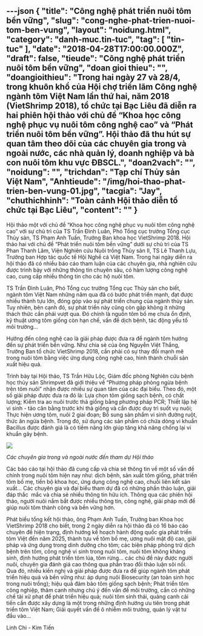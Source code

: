 ---json
{
    "title": "Công nghệ phát triển nuôi tôm bền vững",
    "slug": "cong-nghe-phat-trien-nuoi-tom-ben-vung",
    "layout": "noidung.html",
    "category": "danh-muc.tin-tuc",
    "tag": [
        "tin-tuc"
    ],
    "date": "2018-04-28T17:00:00.000Z",
    "draft": false,
    "tieude": "Công nghệ phát triển nuôi tôm bền vững",
    "doan gioi thieu": "",
    "doangioithieu": "Trong hai ngày 27 và 28/4, trong khuôn khổ của Hội chợ triển lãm Công nghệ ngành tôm Việt Nam lần thứ hai, năm 2018 (VietShrimp 2018), tổ chức tại Bạc Liêu đã diễn ra hai phiên hội thảo với chủ đề “Khoa học công nghệ phục vụ nuôi tôm công nghệ cao” và “Phát triển nuôi tôm bền vững”. Hội thảo đã thu hút sự quan tâm theo dõi của các chuyên gia trong và ngoài nước, các nhà quản lý, doanh nghiệp và bà con nuôi tôm khu vực ĐBSCL.",
    "doan2vach": "",
    "noidung": "",
    "trichdan": "Tạp chí Thủy sản Việt Nam",
    "Anhtieude": "/img/hoi-thao-phat-trien-ben-vung-01.jpg",
    "tacgia": "Jay",
    "chuthichhinh": "Toàn cảnh Hội thảo diễn tổ chức tại Bạc Liêu",
    "__content__": ""
}
---
<p><span style="font-size:14px">Hội thảo một với chủ đề &ldquo;Khoa học c&ocirc;ng nghệ phục vụ nu&ocirc;i t&ocirc;m c&ocirc;ng nghệ cao&rdquo; với sự chủ tr&igrave; của TS Trần Đ&igrave;nh Lu&acirc;n, Ph&oacute; Tổng cục trưởng Tổng cục Thủy sản, TS Phạm Anh Tuấn, Trưởng Ban khoa học VietShrimp 2018. Hội thảo hai với chủ đề &ldquo;Ph&aacute;t triển nu&ocirc;i t&ocirc;m bền vững&rdquo; dưới sự chủ tr&igrave; của TS Phan Thanh L&acirc;m, Viện Nghi&ecirc;n cứu Nu&ocirc;i trồng Thủy sản II, TS L&ecirc; Thanh Lựu, Trưởng ban Hợp t&aacute;c quốc tế Hội Nghề c&aacute; Việt Nam. Trong hai ng&agrave;y diễn ra hội thảo đ&atilde; c&oacute; nhiều b&aacute;o c&aacute;o tham luận của c&aacute;c chuy&ecirc;n gia, nh&agrave; nghi&ecirc;n cứu được tr&igrave;nh b&agrave;y với những th&ocirc;ng tin chuy&ecirc;n s&acirc;u, c&oacute; h&agrave;m lượng c&ocirc;ng nghệ cao, cung cấp nhiều th&ocirc;ng tin cho c&aacute;c hộ nu&ocirc;i t&ocirc;m.</span></p>

<p><span style="font-size:14px">TS Trần Đ&igrave;nh Lu&acirc;n, Ph&oacute; Tổng cục trưởng Tổng cục Thủy sản cho biết, ng&agrave;nh t&ocirc;m Việt Nam những năm qua đ&atilde; c&oacute; bước ph&aacute;t triển mạnh, đạt được nhiều th&agrave;nh tựu lớn, đ&oacute;ng g&oacute;p v&agrave;o sự ph&aacute;t triển chung của ng&agrave;nh thủy sản. Tuy nhi&ecirc;n, b&ecirc;n cạnh đ&oacute;, sự ph&aacute;t triển n&agrave;y cũng c&ograve;n gặp kh&ocirc;ng &iacute;t những th&aacute;ch thức cần phải vượt qua. Đ&oacute; ch&iacute;nh l&agrave; nguồn t&ocirc;m bố mẹ chưa ổn định, kỹ thuật ương t&ocirc;m giống c&ograve;n hạn chế, vấn đề dịch bệnh, t&aacute;c động yếu tố m&ocirc;i trường...</span></p>

<p><span style="font-size:14px">Hướng đến c&ocirc;ng nghệ cao l&agrave; giải ph&aacute;p được đưa ra để ng&agrave;nh t&ocirc;m hướng đến sự ph&aacute;t triển bền vững. Như chia sẻ của &ocirc;ng Nguyễn Việt Thắng, Trưởng Ban tổ chức VietShrimp 2018, cần phải c&oacute; sự thay đổi mạnh mẽ trong nu&ocirc;i t&ocirc;m bằng việc ứng dụng c&ocirc;ng nghệ cao, h&igrave;nh th&agrave;nh chuỗi sản xuất hiệu quả.</span></p>

<p><span style="font-size:14px">Tr&igrave;nh b&agrave;y tại Hội thảo, TS Trần Hữu Lộc, Gi&aacute;m đốc ph&ograve;ng Nghi&ecirc;n cứu bệnh học thủy sản Shrimpvet đ&atilde; giới thiệu về &ldquo;Phương ph&aacute;p ph&ograve;ng ngừa bệnh tr&ecirc;n t&ocirc;m nu&ocirc;i&rdquo; nhận được nhiều sự quan t&acirc;m của c&aacute;c đại biểu. Theo đ&oacute;, một số giải ph&aacute;p được đưa ra đ&oacute; l&agrave;: Lựa chọn t&ocirc;m giống sạch bệnh, c&oacute; chất lượng; Kiểm tra ao nu&ocirc;i trước thả giống bằng phương ph&aacute;p PCR; Thiết lập hệ vi sinh - tảo c&acirc;n bằng trước khi thả giống v&agrave; cần được duy tr&igrave; suốt vụ nu&ocirc;i; Thực hiện ương t&ocirc;m, nu&ocirc;i 2 giai đoạn; Bổ sung sản phẩm vi sinh đường ruột, thức ăn ngừa bệnh. Trong đ&oacute;, sử dụng c&aacute;c sản phẩm c&oacute; chứa d&ograve;ng vi khuẩn Bacillus được đ&aacute;nh gi&aacute; l&agrave; c&oacute; tiềm năng lớn gi&uacute;p tăng khả năng chống lại vi khuẩn g&acirc;y bệnh.</span></p>

<p><span style="font-size:14px"><img src="http://www.thuysanvietnam.com.vn/uploads/hoi-thao-phat-trien-ben-vung-02.jpg" /></span></p>

<p><span style="font-size:14px"><em>C&aacute;c chuy&ecirc;n gia trong v&agrave; ngo&agrave;i nước đến tham dự Hội thảo</em></span></p>

<p><span style="font-size:14px">C&aacute;c b&aacute;o c&aacute;o tại hội thảo đ&atilde; cung cấp v&agrave; chia sẻ th&ocirc;ng tin về một số vấn đề ch&iacute;nh trong nu&ocirc;i t&ocirc;m hiện nay như: dịch bệnh, sản xuất t&ocirc;m giống, ph&aacute;t triển t&ocirc;m bố mẹ, tiến bộ khoa học, ứng dụng c&ocirc;ng nghệ cao, chuỗi li&ecirc;n kết sản xuất... C&aacute;c chuy&ecirc;n gia v&agrave; đại biểu tham dự đ&atilde; c&oacute; những phần thảo luận, giải đ&aacute;p thắc&nbsp; mắc v&agrave; chia sẻ nhiều th&ocirc;ng tin hữu &iacute;ch. Th&ocirc;ng qua c&aacute;c phi&ecirc;n hội thảo, người nu&ocirc;i nắm bắt được nhiều th&ocirc;ng tin, c&ocirc;ng nghệ, giải ph&aacute;p mới để gi&uacute;p nu&ocirc;i t&ocirc;m th&agrave;nh c&ocirc;ng v&agrave; bền vững hơn.</span></p>

<p><span style="font-size:14px">Ph&aacute;t biểu tổng kết hội thảo, &ocirc;ng Phạm Anh Tuấn, Trưởng ban Khoa học VietShrimp 2018 cho biết, trong 2 ng&agrave;y diễn ra hội thảo đ&atilde; c&oacute; 16 b&aacute;o c&aacute;o chuy&ecirc;n đề hiện trạng, định hướng kế hoạch h&agrave;nh động quốc gia ph&aacute;t triển t&ocirc;m Việt đến năm 2025, th&agrave;nh tựu về t&ocirc;m bố mẹ, ương nu&ocirc;i mật độ cao, giải ph&aacute;p v&agrave; ứng dụng trong dinh dưỡng cho t&ocirc;m; c&aacute;c biện ph&aacute;p ph&ograve;ng trừ dịch bệnh tr&ecirc;n t&ocirc;m, c&ocirc;ng nghệ vi sinh trong nu&ocirc;i t&ocirc;m, nu&ocirc;i t&ocirc;m kh&ocirc;ng kh&aacute;ng sinh, định hướng ph&aacute;t triển t&ocirc;m l&uacute;a, t&ocirc;m rừng&hellip; c&aacute;c chủ đề n&agrave;y được người nu&ocirc;i, chuy&ecirc;n gia đ&aacute;nh gi&aacute; cao th&ocirc;ng qua phần trao đổi thảo luận s&ocirc;i nổi. Qua đ&oacute;, nhiều kiến nghị v&agrave; giải ph&aacute;p được đưa ra để gi&uacute;p ng&agrave;nh t&ocirc;m ph&aacute;t triển hiệu quả v&agrave; bền vững như: &aacute;p dụng nu&ocirc;i Biosecurity (an to&agrave;n sinh học trong nu&ocirc;i trồng); hiệu quả đảm bảo t&ocirc;m giống sạch bệnh; Ph&aacute;t triển t&ocirc;m c&ocirc;ng nghiệp, th&acirc;m canh nhưng ch&uacute; &yacute; đến vấn đề m&ocirc;i trường, cần c&oacute; những chế t&agrave;i xử phạt để ph&aacute;t triển hiệu quả; nu&ocirc;i t&ocirc;m sinh th&aacute;i, quảng canh cải tiến cần được x&acirc;y dựng l&agrave; một trong những định hướng ưu ti&ecirc;n trong ph&aacute;t triển t&ocirc;m Việt Nam; Giải quyết vấn đề &ocirc; nhiễm m&ocirc;i trường, quản l&yacute; vật tư đầu v&agrave;o...</span></p>

<p><span style="font-size:14px">Linh Chi - Kim Tiến</span></p>
